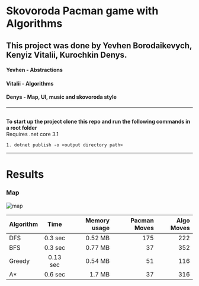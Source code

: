 # Skovoroda Pacman game with Algorithms

## This project was done by Yevhen Borodaikevych, Kenyiz Vitalii, Kurochkin Denys.

#### Yevhen - Abstractions
#### Vitalii - Algorithms
#### Denys - Map, UI, music and skovoroda style
____
##
**To start up the project clone this repo and run the following commands in a root folder**<br>
Requires .net core 3.1
```
1. dotnet publish -o <output directory path>
```
---
# Results 
### Map
![map](https://i.imgur.com/fSkiuuN.png)

| Algorithm     | Time          | Memory usage  |  Pacman Moves| Algo Moves |
| ------------- |:-------------:| -------------:| ------------:| --------:|
| DFS           | 0.3  sec   | 0.52 MB     |    175      | 222     | 
| BFS           | 0.3 sec     | 0.77 MB     | 37          | 352     | 
| Greedy        | 0.13 sec     | 0.54 MB     | 51          | 116      | 
| A*            | 0.6 sec     | 1.7 MB     | 37          | 316     |
